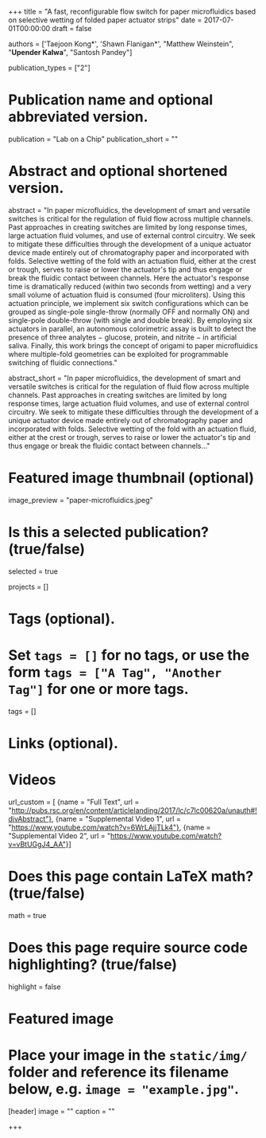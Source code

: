 +++
title = "A fast, reconfigurable flow switch for paper microfluidics based on selective wetting of folded paper actuator strips"
date = 2017-07-01T00:00:00
draft = false

authors = ['Taejoon Kong\*', 'Shawn Flanigan\*', "Matthew Weinstein", "<b>Upender Kalwa</b>", "Santosh Pandey"]

publication_types = ["2"]

# Publication name and optional abbreviated version.
publication = "Lab on a Chip"
publication_short = ""

# Abstract and optional shortened version.
abstract = "In paper microfluidics, the development of smart and versatile switches is critical for the regulation of fluid flow across multiple channels. Past approaches in creating switches are limited by long response times, large actuation fluid volumes, and use of external control circuitry. We seek to mitigate these difficulties through the development of a unique actuator device made entirely out of chromatography paper and incorporated with folds. Selective wetting of the fold with an actuation fluid, either at the crest or trough, serves to raise or lower the actuator's tip and thus engage or break the fluidic contact between channels. Here the actuator's response time is dramatically reduced (within two seconds from wetting) and a very small volume of actuation fluid is consumed (four microliters). Using this actuation principle, we implement six switch configurations which can be grouped as single-pole single-throw (normally OFF and normally ON) and single-pole double-throw (with single and double break). By employing six actuators in parallel, an autonomous colorimetric assay is built to detect the presence of three analytes − glucose, protein, and nitrite − in artificial saliva. Finally, this work brings the concept of origami to paper microfluidics where multiple-fold geometries can be exploited for programmable switching of fluidic connections."

abstract_short = "In paper microfluidics, the development of smart and versatile switches is critical for the regulation of fluid flow across multiple channels. Past approaches in creating switches are limited by long response times, large actuation fluid volumes, and use of external control circuitry. We seek to mitigate these difficulties through the development of a unique actuator device made entirely out of chromatography paper and incorporated with folds. Selective wetting of the fold with an actuation fluid, either at the crest or trough, serves to raise or lower the actuator's tip and thus engage or break the fluidic contact between channels..."

# Featured image thumbnail (optional)
image_preview = "paper-microfluidics.jpeg"

# Is this a selected publication? (true/false)
selected = true

projects = []

# Tags (optional).
#   Set `tags = []` for no tags, or use the form `tags = ["A Tag", "Another Tag"]` for one or more tags.
tags = []

# Links (optional).

# Videos
url_custom = [
    {name = "Full Text", url = "http://pubs.rsc.org/en/content/articlelanding/2017/lc/c7lc00620a/unauth#!divAbstract"},
    {name = "Supplemental Video 1", url = "https://www.youtube.com/watch?v=6WrLAjjTLk4"},
    {name = "Supplemental Video 2", url = "https://www.youtube.com/watch?v=vBtUGgJ4_AA"}]


# Does this page contain LaTeX math? (true/false)
math = true

# Does this page require source code highlighting? (true/false)
highlight = false

# Featured image
# Place your image in the `static/img/` folder and reference its filename below, e.g. `image = "example.jpg"`.
[header]
image = ""
caption = ""

+++
